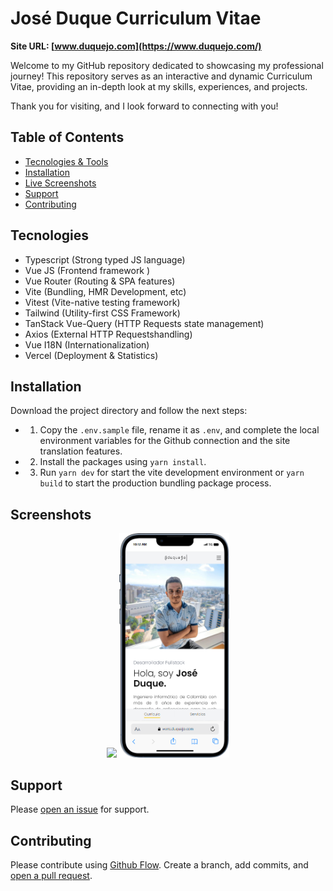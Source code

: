 # José Duque Curriculum Vitae

**Site URL: [www.duquejo.com](https://www.duquejo.com/)**

Welcome to my GitHub repository dedicated to showcasing my professional journey! This repository serves as an interactive and dynamic Curriculum Vitae, providing an in-depth look at my skills, experiences, and projects.

Thank you for visiting, and I look forward to connecting with you!

## Table of Contents

- [Tecnologies & Tools](#tecnologies)
- [Installation](#installation)
- [Live Screenshots](#screenshots)
- [Support](#support)
- [Contributing](#contributing)

## Tecnologies

- Typescript (Strong typed JS language)
- Vue JS (Frontend framework )
- Vue Router (Routing & SPA features)
- Vite (Bundling, HMR Development, etc)
- Vitest (Vite-native testing framework)
- Tailwind (Utility-first CSS Framework)
- TanStack Vue-Query (HTTP Requests state management)
- Axios (External HTTP Requestshandling)
- Vue I18N (Internationalization)
- Vercel (Deployment & Statistics)

## Installation

Download the project directory and follow the next steps:

- 1. Copy the `.env.sample` file, rename it as `.env`, and complete the local environment variables for the Github connection and the site translation features.
- 2. Install the packages using `yarn install`.
- 3. Run `yarn dev` for start the vite development environment or `yarn build` to start the production bundling package process.

## Screenshots

<div style="display: block; text-align: center;"> 
  <img src="live-preview.gif" width="60%" />
  <img src="mobile.png" width="35%" />
</div>

## Support

Please [open an issue](https://github.com/duquejo/vue-cv/issues/new/) for support.

## Contributing

Please contribute using [Github Flow](https://guides.github.com/introduction/flow/). Create a branch, add commits, and [open a pull request](https://github.com/duquejo/vue-cv/compare/).
